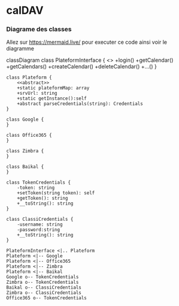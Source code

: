 # calDAV

### Diagrame des classes

Allez sur https://mermaid.live/ pour executer ce code ainsi voir le diagramme

classDiagram
    class PlateformInterface {
        <<interface>>
        +login()
        +getCalendar()
        +getCalendars()
        +createCalendar()
        +deleteCalendar()
        +...()
    }

    class Plateform {
        <<abstract>>
        +static plateformMap: array
        +srvUrl: string
        +static getInstance():self
        +abstract parseCredentials(string): Credentials
    }

    class Google {
    }

    class Office365 {
    }

    class Zimbra {
    }

    class Baikal {
    }

    class TokenCredentials {
        -token: string
        +setToken(string token): self
        +getToken(): string
        +__toString(): string
    }

    class ClassiCredentials {
        -username: string
        -password:string
        +__toString(): string
    }

    PlateformInterface <|.. Plateform
    Plateform <|-- Google
    Plateform <|-- Office365
    Plateform <|-- Zimbra
    Plateform <|-- Baikal
    Google o-- TokenCredentials
    Zimbra o-- TokenCredentials
    Baikal o-- ClassiCredentials
    Zimbra o-- ClassiCredentials
    Office365 o-- TokenCredentials

